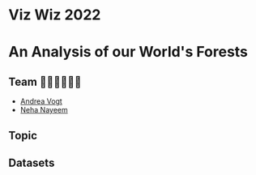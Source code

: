 # Viz Wiz 2022
# An Analysis of our World's Forests

## Team 👩🏻‍💻👩🏻‍💻

- [Andrea Vogt](https://github.com/pangeanostalgia)
- [Neha Nayeem](https://github.com/neha-nayeem)

## Topic

## Datasets



